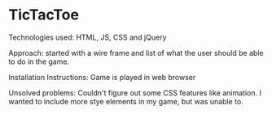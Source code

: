 # TicTacToe
Technologies used:
HTML, JS, CSS and jQuery

Approach:
started with a wire frame and list of what the user should be able to do in the game. 

Installation Instructions:
Game is played in web browser

Unsolved problems:
Couldn't figure out some CSS features like animation. I wanted to include more stye elements in my game, but was unable to.

